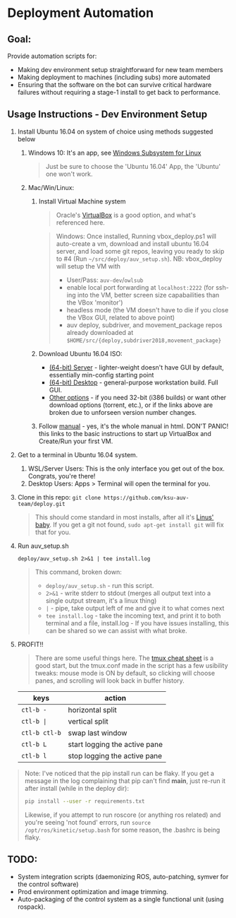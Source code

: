 # Deployment Automation
## Goal:
Provide automation scripts for:
- Making dev environment setup straightforward for new team members
- Making deployment to machines (including subs) more automated
- Ensuring that the software on the bot can survive critical hardware failures
  without requiring a stage-1 install to get back to performance.


## Usage Instructions - Dev Environment Setup
1. Install Ubuntu 16.04 on system of choice using methods suggested below
   1. Windows 10: It's an app, see [Windows Subsystem for Linux](https://docs.microsoft.com/en-us/windows/wsl/install-win10 "Windows Subsystem for Linux install guide")
      > Just be sure to choose the 'Ubuntu 16.04' App, the 'Ubuntu' one won't work.
   1. Mac/Win/Linux:
      1. Install Virtual Machine system
         > Oracle's [VirtualBox](https://www.virtualbox.org/ "VirtualBox Homepage") is a good option, and what's referenced here.
         
         > Windows: Once installed, Running vbox_deploy.ps1 will auto-create a vm, download and install ubuntu 16.04 server, and load some git repos, leaving you ready to skip to #4 (Run `~/src/deploy/auv_setup.sh`).
         > NB: vbox_deploy will setup the VM with
         > - User/Pass: `auv-dev`/`owlsub`
         > - enable local port forwarding at `localhost:2222` (for ssh-ing into the VM, better screen size capabailities than the VBox 'monitor')
         > - headless mode (the VM doesn't have to die if you close the VBox GUI, related to above point)
         > - auv deploy, subdriver, and movement_package repos already downloaded at `$HOME/src/{deploy,subdriver2018,movement_package}`
      
      1. Download Ubuntu 16.04 ISO:
         * [(64-bit) Server](http://releases.ubuntu.com/xenial/ubuntu-16.04.5-server-amd64.iso) - lighter-weight doesn't have GUI by default, essentially min-config starting point
         * [(64-bit) Desktop](http://releases.ubuntu.com/xenial/ubuntu-16.04.5-desktop-amd64.iso) - general-purpose workstation build. Full GUI.
         * [Other options](http://releases.ubuntu.com/xenial/) - if you need 32-bit (i386 builds) or want other download options (torrent, etc.), or if the links above are broken due to unforseen version number changes.   
     
      1. Follow [manual](https://www.virtualbox.org/manual/UserManual.html#intro-starting) - yes, it's the whole manual in html. DON'T PANIC! this links to the basic instructions to start up VirtualBox and Create/Run your first VM.
1. Get to a terminal in Ubuntu 16.04 system.
   1. WSL/Server Users: This is the only interface you get out of the box. Congrats, you're there!
   1. Desktop Users: Apps > Terminal will open the terminal for you.
1. Clone in this repo: `git clone https://github.com/ksu-auv-team/deploy.git`
   > This should come standard in most installs, after all it's [Linus' baby](https://www.youtube.com/watch?v=4XpnKHJAok8 "Yes, it's dated, but there's some fun irony in this vid").
   > If you get a git not found, `sudo apt-get install git` will fix that for you.
1. Run auv_setup.sh
   ```shell
   deploy/auv_setup.sh 2>&1 | tee install.log
   ```
   > This command, broken down: 
   > - `deploy/auv_setup.sh` - run this script.
   > - `2>&1` - write stderr to stdout (merges all output text into a single output stream, it's a linux thing)
   > - `|` - pipe, take output left of me and give it to what comes next
   > - `tee install.log` - take the incoming text, and print it to both terminal and a file, install.log - If you have issues installing, this can be shared so we can assist with what broke.
1. PROFIT!!
   > There are some useful things here. The [tmux cheat sheet](https://tmuxcheatsheet.com/) is a good start, but the tmux.conf made in the script has a few usibility tweaks:
   > mouse mode is ON by default, so clicking will choose panes, and scrolling will look back in buffer history.
  
   | keys | action |
   | --- | --- |
   | `ctl-b -` | horizontal split |
   | `ctl-b \|` | vertical split |
   | `ctl-b ctl-b` | swap last window |
   | `ctl-b L` | start logging the active pane |
   | `ctl-b l` | stop logging the active pane |
  
> Note:
> I've noticed that the pip install run can be flaky. If you get a message in
> the log complaining that pip can't find __main__, just re-run it after install (while in the deploy dir):
> ```bash
> pip install --user -r requirements.txt
> ```
>
> Likewise, if you attempt to run roscore (or anything ros related) and you're seeing
> 'not found' errors, run `source /opt/ros/kinetic/setup.bash` for some reason,
> the .bashrc is being flaky.

## TODO:
 - System integration scripts (daemonizing ROS, auto-patching, symver for the control software)
 - Prod environment optimization and image trimming.
 - Auto-packaging of the control system as a single functional unit (using rospack).

